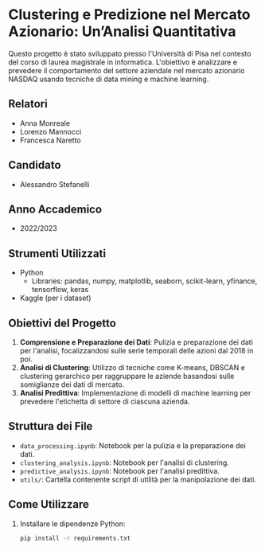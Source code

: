 # Clustering e Predizione nel Mercato Azionario: Un’Analisi Quantitativa

Questo progetto è stato sviluppato presso l'Università di Pisa nel contesto del corso di laurea magistrale in informatica. L'obiettivo è analizzare e prevedere il comportamento del settore aziendale nel mercato azionario NASDAQ usando tecniche di data mining e machine learning.

## Relatori
- Anna Monreale
- Lorenzo Mannocci
- Francesca Naretto

## Candidato
- Alessandro Stefanelli

## Anno Accademico
- 2022/2023

## Strumenti Utilizzati
- Python
  - Libraries: pandas, numpy, matplotlib, seaborn, scikit-learn, yfinance, tensorflow, keras
- Kaggle (per i dataset)

## Obiettivi del Progetto
1. **Comprensione e Preparazione dei Dati**: Pulizia e preparazione dei dati per l'analisi, focalizzandosi sulle serie temporali delle azioni dal 2018 in poi.
2. **Analisi di Clustering**: Utilizzo di tecniche come K-means, DBSCAN e clustering gerarchico per raggruppare le aziende basandosi sulle somiglianze dei dati di mercato.
3. **Analisi Predittiva**: Implementazione di modelli di machine learning per prevedere l'etichetta di settore di ciascuna azienda.

## Struttura dei File
- `data_processing.ipynb`: Notebook per la pulizia e la preparazione dei dati.
- `clustering_analysis.ipynb`: Notebook per l'analisi di clustering.
- `predictive_analysis.ipynb`: Notebook per l'analisi predittiva.
- `utils/`: Cartella contenente script di utilità per la manipolazione dei dati.

## Come Utilizzare
1. Installare le dipendenze Python:
   ```bash
   pip install -r requirements.txt

